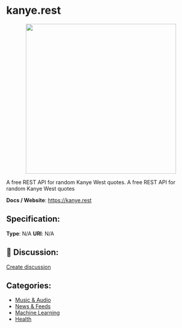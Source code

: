 # kanye.rest
<p align="center">
    <img width="400" src="https://raw.githubusercontent.com/apis-list/apis-list/main/apis/kanye-rest/logo_256x256.png" />
</p>

A free REST API for random Kanye West quotes. A free REST API for random Kanye West quotes

**Docs / Website**: https://kanye.rest

## Specification:
**Type**:  N/A 
**URI**:  N/A 

## 💬 Discussion:
[Create discussion](https://github.com/apis-list/apis-list/discussions/new)

## Categories:
- [Music & Audio](https://github.com/apis-list/apis-list#music-and-audio)
- [News & Feeds](https://github.com/apis-list/apis-list#news-and-feeds)
- [Machine Learning](https://github.com/apis-list/apis-list#machine-learning)
- [Health](https://github.com/apis-list/apis-list#health)



